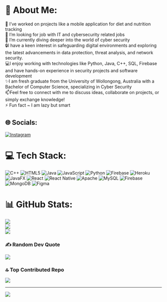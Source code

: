 # 💫 About Me:
🔭 I’ve worked on projects like a mobile application for diet and nutrition tracking<br>🤝 I’m looking for job with IT and cybersecurity related jobs<br>🌱 I’m currently diving deeper into the world of cyber security<br>🔒I have a keen interest in safeguarding digital environments and exploring the latest advancements in data protection, threat analysis, and network security.<br>💻I enjoy working with technologies like Python, Java, C++, SQL, Firebase and have hands-on experience in security projects and software development<br>✨I am fresh graduate from the University of Wollongong, Australia with a Bachelor of Computer Science, specializing in Cyber Security<br>📫Feel free to connect with me to discuss ideas, collaborate on projects, or simply exchange knowledge!<br>⚡ Fun fact ~ I am lazy but smart


## 🌐 Socials:
[![Instagram](https://img.shields.io/badge/Instagram-%23E4405F.svg?logo=Instagram&logoColor=white)](https://instagram.com/zawlinhtike_) 

# 💻 Tech Stack:
![C++](https://img.shields.io/badge/c++-%2300599C.svg?style=for-the-badge&logo=c%2B%2B&logoColor=white) ![HTML5](https://img.shields.io/badge/html5-%23E34F26.svg?style=for-the-badge&logo=html5&logoColor=white) ![Java](https://img.shields.io/badge/java-%23ED8B00.svg?style=for-the-badge&logo=openjdk&logoColor=white) ![JavaScript](https://img.shields.io/badge/javascript-%23323330.svg?style=for-the-badge&logo=javascript&logoColor=%23F7DF1E) ![Python](https://img.shields.io/badge/python-3670A0?style=for-the-badge&logo=python&logoColor=ffdd54) ![Firebase](https://img.shields.io/badge/firebase-%23039BE5.svg?style=for-the-badge&logo=firebase) ![Heroku](https://img.shields.io/badge/heroku-%23430098.svg?style=for-the-badge&logo=heroku&logoColor=white) ![JavaFX](https://img.shields.io/badge/javafx-%23FF0000.svg?style=for-the-badge&logo=javafx&logoColor=white) ![React](https://img.shields.io/badge/react-%2320232a.svg?style=for-the-badge&logo=react&logoColor=%2361DAFB) ![React Native](https://img.shields.io/badge/react_native-%2320232a.svg?style=for-the-badge&logo=react&logoColor=%2361DAFB) ![Apache](https://img.shields.io/badge/apache-%23D42029.svg?style=for-the-badge&logo=apache&logoColor=white) ![MySQL](https://img.shields.io/badge/mysql-4479A1.svg?style=for-the-badge&logo=mysql&logoColor=white) ![Firebase](https://img.shields.io/badge/firebase-a08021?style=for-the-badge&logo=firebase&logoColor=ffcd34) ![MongoDB](https://img.shields.io/badge/MongoDB-%234ea94b.svg?style=for-the-badge&logo=mongodb&logoColor=white) ![Figma](https://img.shields.io/badge/figma-%23F24E1E.svg?style=for-the-badge&logo=figma&logoColor=white)
# 📊 GitHub Stats:
![](https://github-readme-stats.vercel.app/api?username=ZawLin11234&theme=transparent&hide_border=false&include_all_commits=true&count_private=true)<br/>
![](https://github-readme-streak-stats.herokuapp.com/?user=ZawLin11234&theme=transparent&hide_border=false)<br/>
![](https://github-readme-stats.vercel.app/api/top-langs/?username=ZawLin11234&theme=transparent&hide_border=false&include_all_commits=true&count_private=true&layout=compact)

### ✍️ Random Dev Quote
![](https://quotes-github-readme.vercel.app/api?type=horizontal&theme=radical)

### 🔝 Top Contributed Repo
![](https://github-contributor-stats.vercel.app/api?username=ZawLin11234&limit=5&theme=dark&combine_all_yearly_contributions=true)

---
[![](https://visitcount.itsvg.in/api?id=ZawLin11234&icon=0&color=0)](https://visitcount.itsvg.in)

<!-- Proudly created with GPRM ( https://gprm.itsvg.in ) -->
